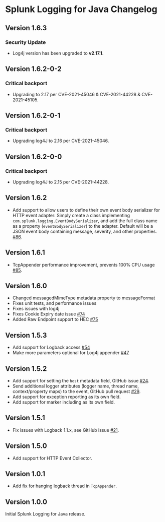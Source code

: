 # Splunk Logging for Java Changelog

## Version 1.6.3

### Security Update
* Log4j version has been upgraded to **v2.17.1**.

## Version 1.6.2-0-2

### Critical backport
*  Upgrading to 2.17 per CVE-2021-45046 & CVE-2021-44228 & CVE-2021-45105.

## Version 1.6.2-0-1

### Critical backport
*  Upgrading log4J to 2.16 per CVE-2021-45046.

## Version 1.6.2-0-0

### Critical backport
*  Upgrading log4J to 2.15 per CVE-2021-44228.

## Version 1.6.2

*  Add support to allow users to define their own event body serializer for HTTP event adapter: Simply create a class implementing `com.splunk.logging.EventBodySerializer`, 
and add the full class name as a property (`eventBodySerializer`) to the adapter. 
Default will be a JSON event body containing message, severity, and other properties. [#86](https://github.com/splunk/splunk-library-javalogging/pull/86).

## Version 1.6.1

* TcpAppender performance improvement, prevents 100% CPU usage [#85](https://github.com/splunk/splunk-library-javalogging/pull/85).

## Version 1.6.0
* Changed messagedMimeType metadata property to messageFormat
* Fixes unit tests, and performance issues
* Fixes issues with log4j
* Fixes Cookie Expiry date issue [#74](https://github.com/splunk/splunk-library-javalogging/pull/74)
* Added Raw Endpoint support to HEC [#75](https://github.com/splunk/splunk-library-javalogging/pull/75)

## Version 1.5.3
* Add support for Logback access [#54](https://github.com/splunk/splunk-library-javalogging/issues/54)
* Make more parameters optional for Log4j appender [#47](https://github.com/splunk/splunk-library-javalogging/issues/47)

## Version 1.5.2

* Add support for setting the `host` metadata field, GitHub issue [#24](https://github.com/splunk/splunk-library-javalogging/issues/24).
* Send additional logger attributes (logger name, thread name, context/property maps) to the event, GitHub pull request [#29](https://github.com/splunk/splunk-library-javalogging/pull/29).
* Add support for exception reporting as its own field.
* Add support for marker including as its own field.

## Version 1.5.1

* Fix issues with Logback 1.1.x, see GitHub issue [#21](https://github.com/splunk/splunk-library-javalogging/issues/21).

## Version 1.5.0

* Add support for HTTP Event Collector.

## Version 1.0.1

* Add fix for hanging logback thread in `TcpAppender`.

## Version 1.0.0

Initial Splunk Logging for Java release.
